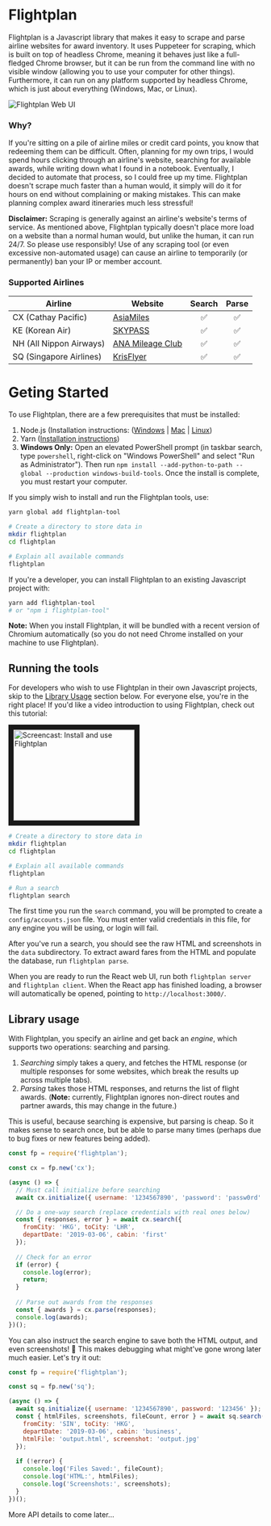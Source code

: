 # Flightplan

Flightplan is a Javascript library that makes it easy to scrape and parse airline websites for award inventory. It uses Puppeteer for scraping, which is built on top of headless Chrome, meaning it behaves just like a full-fledged Chrome browser, but it can be run from the command line with no visible window (allowing you to use your computer for other things). Furthermore, it can run on any platform supported by headless Chrome, which is just about everything (Windows, Mac, or Linux).

![Flightplan Web UI](https://media.giphy.com/media/3JOyfG4DUoh4bpqUvY/giphy.gif)

### Why?

If you're sitting on a pile of airline miles or credit card points, you know that redeeming them can be difficult. Often, planning for my own trips, I would spend hours clicking through an airline's website, searching for available awards, while writing down what I found in a notebook. Eventually, I decided to automate that process, so I could free up my time. Flightplan doesn't scrape much faster than a human would, it simply will do it for hours on end without complaining or making mistakes. This can make planning complex award itineraries much less stressful!

**Disclaimer:** Scraping is generally against an airline's website's terms of service. As mentioned above, Flightplan typically doesn't place more load on a website than a normal human would, but unlike the human, it can run 24/7. So please use responsibly! Use of any scraping tool (or even excessive non-automated usage) can cause an airline to temporarily (or permanently) ban your IP or member account.

### Supported Airlines

Airline                 | Website               | Search             | Parse
------------------------|-----------------------|:------------------:|:------------------:
CX (Cathay Pacific)     | [AsiaMiles][1]        | :white_check_mark: | :white_check_mark:
KE (Korean Air)         | [SKYPASS][2]          | :white_check_mark: | :white_check_mark:
NH (All Nippon Airways) | [ANA Mileage Club][3] | :white_check_mark: | :white_check_mark:
SQ (Singapore Airlines) | [KrisFlyer][4]        | :white_check_mark: | :white_check_mark:

[1]: https://www.asiamiles.com/
[2]: https://www.koreanair.com/global/en/skypass/
[3]: https://www.ana.co.jp/en/us/amc/
[4]: http://www.singaporeair.com/en_UK/us/ppsclub-krisflyer/

# Geting Started

To use Flightplan, there are a few prerequisites that must be installed:
1. Node.js (Installation instructions: ([Windows](http://blog.teamtreehouse.com/install-node-js-npm-windows) | [Mac](http://blog.teamtreehouse.com/install-node-js-npm-mac) | [Linux](http://blog.teamtreehouse.com/install-node-js-npm-linux))
2. Yarn ([Installation instructions](https://yarnpkg.com/lang/en/docs/install/#mac-stable))
3. **Windows Only:** Open an elevated PowerShell prompt (in taskbar search, type `powershell`, right-click on "Windows PowerShell" and select "Run as Administrator"). Then run `npm install --add-python-to-path --global --production windows-build-tools`. Once the install is complete, you must restart your computer.

If you simply wish to install and run the Flightplan tools, use:

```bash
yarn global add flightplan-tool

# Create a directory to store data in
mkdir flightplan
cd flightplan

# Explain all available commands
flightplan
```

If you're a developer, you can install Flightplan to an existing Javascript project with:

```bash
yarn add flightplan-tool
# or "npm i flightplan-tool"
```

**Note:** When you install Flightplan, it will be bundled with a recent version of Chromium automatically (so you do not need Chrome installed on your machine to use Flightplan).

## Running the tools ##

For developers who wish to use Flightplan in their own Javascript projects, skip to the [Library Usage](#library-usage) section below. For everyone else, you're in the right place! If you'd like a video introduction to using Flightplan, check out this tutorial:

<a href="http://www.youtube.com/watch?feature=player_embedded&v=QMtiucIPOxs" target="_blank"><img src="http://img.youtube.com/vi/QMtiucIPOxs/0.jpg" 
alt="Screencast: Install and use Flightplan" width="240" height="180" border="10" /></a>

```bash
# Create a directory to store data in
mkdir flightplan
cd flightplan

# Explain all available commands
flightplan

# Run a search
flightplan search
```

The first time you run the `search` command, you will be prompted to create a `config/accounts.json` file. You must enter valid credentials in this file, for any engine you will be using, or login will fail.

After you've run a search, you should see the raw HTML and screenshots in the `data` subdirectory. To extract award fares from the HTML and populate the database, run `flightplan parse`.

When you are ready to run the React web UI, run both `flightplan server` and `flightplan client`. When the React app has finished loading, a browser will automatically be opened, pointing to `http://localhost:3000/`.

## Library usage ##

With Flightplan, you specify an airline and get back an *engine*, which supports two operations: searching and parsing.

1. *Searching* simply takes a query, and fetches the HTML response (or multiple responses for some websites, which break the results up across multiple tabs).
2. *Parsing* takes those HTML responses, and returns the list of flight awards. (**Note:** currently, Flightplan ignores non-direct routes and partner awards, this may change in the future.)

This is useful, because searching is expensive, but parsing is cheap. So it makes sense to search once, but be able to parse many times (perhaps due to bug fixes or new features being added).

```javascript
const fp = require('flightplan');

const cx = fp.new('cx');

(async () => {
  // Must call initialize before searching
  await cx.initialize({ username: '1234567890', 'password': 'passw0rd' });

  // Do a one-way search (replace credentials with real ones below)
  const { responses, error } = await cx.search({
    fromCity: 'HKG', toCity: 'LHR',
    departDate: '2019-03-06', cabin: 'first'
  });
  
  // Check for an error
  if (error) {
    console.log(error);
    return;
  }
  
  // Parse out awards from the responses
  const { awards } = cx.parse(responses);
  console.log(awards);
})();
```

You can also instruct the search engine to save both the HTML output, and even screenshots! :tada: This makes debugging what might've gone wrong later much easier. Let's try it out:

```javascript
const fp = require('flightplan');

const sq = fp.new('sq');

(async () => {
  await sq.initialize({ username: '1234567890', password: '123456' });
  const { htmlFiles, screenshots, fileCount, error } = await sq.search({
    fromCity: 'SIN', toCity: 'HKG',
    departDate: '2019-03-06', cabin: 'business',      
    htmlFile: 'output.html', screenshot: 'output.jpg'
  });
    
  if (!error) {
    console.log('Files Saved:', fileCount);
    console.log('HTML:', htmlFiles);
    console.log('Screenshots:', screenshots);
  }
})();
```

More API details to come later...
